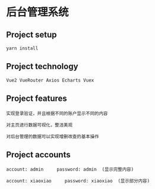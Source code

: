# 后台管理系统

## Project setup
```
yarn install
```

## Project technology
```
Vue2 VueRouter Axios Echarts Vuex
```
## Project features
```
实现登录验证，并且根据不同的账户显示不同的内容
```
```
对主页进行数据可视化，整洁美观
```
```
对后台管理的数据可以实现增删改查的基本操作
```
## Project accounts
``` 
account: admin     password: admin  (显示完整内容)
```
```
account: xiaoxiao     password: xiaoxiao  (显示部分内容)
```
